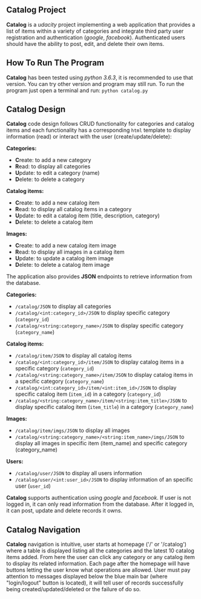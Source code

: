 ## Catalog Project
**Catalog** is a _udacity_ project implementing a web application that provides a list of items within a variety of categories and integrate third party user registration and authentication (_google_, _facebook_). Authenticated users should have the ability to post, edit, and delete their own items.


## How To Run The Program
**Catalog** has been tested using _python 3.6.3_, it is recommended to use that version. You can try other version and program may still run.
To run the program just open a terminal and run: `python catalog.py`


## Catalog Design
**Catalog** code design follows CRUD functionality for categories and catalog items and each functionality has a corresponding `html` template to display information (read) or interact with the user (create/update/delete):

**Categories:**

  - **C**reate: to add a new category
  - **R**ead: to display all categories
  - **U**pdate: to edit a category (name)
  - **D**elete: to delete a category

**Catalog items:**

  - **C**reate: to add a new catalog item
  - **R**ead: to display all catalog items in a category
  - **U**pdate: to edit a catalog item (title, description, category)
  - **D**elete: to delete a catalog item

**Images:**

  - **C**reate: to add a new catalog item image
  - **R**ead: to display all images in a catalog item
  - **U**pdate: to update a catalog item image
  - **D**elete: to delete a catalog item image

The application also provides **JSON** endpoints to retrieve information from the database.

**Categories:**

  - `/catalog/JSON` to display all categories
  - `/catalog/<int:category_id>/JSON` to display specific category (`category_id`)
  - `/catalog/<string:category_name>/JSON` to display specific category (`category_name`)

**Catalog items:**

  - `/catalog/item/JSON` to display all catalog items
  - `/catalog/<int:category_id>/item/JSON` to display catalog items in a specific category (`category_id`)
  - `/catalog/<string:category_name>/item/JSON` to display catalog items in a specific category (`category_name`)
  - `/catalog/<int:category_id>/item/<int:item_id>/JSON` to display specific catalog item (`item_id`) in a category (`category_id`)
  - `/catalog/<string:category_name>/item/<string:item_title>/JSON` to display specific catalog item (`item_title`) in a category (`category_name`)

**Images:**

  - `/catalog/item/imgs/JSON` to display all images 
  - `/catalog/<string:category_name>/<string:item_name>/imgs/JSON` to display all images in specific item (item_name) and specific category (category_name)
  
**Users:**

  - `/catalog/user/JSON` to display all users information
  - `/catalog/user/<int:user_id>/JSON` to display information of an specific user (`user_id`)


**Catalog** supports authentication using _google_ and _facebook_.  If user is not logged in, it can only read information from the database. After it logged in, it can post, update and delete records it owns.

## Catalog Navigation
**Catalog** navigation is intuitive, user starts at homepage ('/' or '/catalog') where a table is displayed listing all the categories and the latest 10 catalog items added. From here the user can click any category or any catalog item to display its related information. Each page after the homepage will have buttons letting the user know what operations are allowed.
User must pay attention to messages displayed below the blue main bar (where "login/logout" button is located), it will tell user of records successfully being created/updated/deleted or the failure of do so.